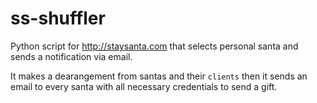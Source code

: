 # ss-shuffler
Python script for http://staysanta.com that selects personal santa and sends a notification via email.

It makes a dearangement from santas and their `clients` then it sends an email to every santa with all necessary credentials to send a gift. 

